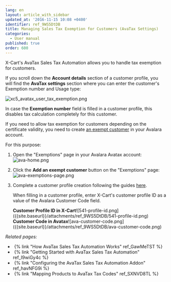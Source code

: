 ```yaml
---
lang: en
layout: article_with_sidebar
updated_at: '2016-11-15 10:08 +0400'
identifier: ref_9WS5DtDB
title: Managing Sales Tax Exemption for Customers (AvaTax Settings)
categories:
  - User manual
published: true
order: 600
---
```

X-Cart's AvaTax Sales Tax Automation allows you to handle tax exemption for customers. 

If you scroll down the **Account details** section of a customer profile, you will find the **AvaTax settings** section where you can enter the customer's Exemption number and Usage type:

![xc5_avatax_user_tax_exemption.png]({{site.baseurl}}/attachments/ref_9WS5DtDB/xc5_avatax_user_tax_exemption.png)

In case the **Exemption number** field is filled in a customer profile, this disables tax calculation completely for this customer.

If you need to allow tax exemption for customers depending on the certificate validity, you need to create [an exempt customer](https://help.avalara.com/Avalara_AvaTax_Update/Exempt_customers_from_tax "Managing Sales Tax Exemption for Customers (AvaTax Settings)") in your Avalara account.

For this purpose:
1. Open the "Exemptions" page in your Avalara Avatax account:
   ![ava-home.png]({{site.baseurl}}/attachments/ref_9WS5DtDB/ava-home.png)
2. Click the **Add an exempt customer** button on the "Exemptions" page:
   ![ava-exemptions-page.png]({{site.baseurl}}/attachments/ref_9WS5DtDB/ava-exemptions-page.png)
3. Complete a customer profile creation following the guides [here](https://help.avalara.com/Avalara_AvaTax_Update/Add_a_customer_to_AvaTax "Managing Sales Tax Exemption for Customers (AvaTax Settings)").

   When filling in a customer profile, enter X-Cart's customer profile ID as a value of the Avalara Customer Code field.
    
    <div class="ui stackable two column grid">
      <div class="column" markdown="span"><b>Customer Profile ID in X-Cart</b>![541-profile-id.png]({{site.baseurl}}/attachments/ref_9WS5DtDB/541-profile-id.png)</div>
      <div class="column" markdown="span"><b>Customer Code in Avatax</b>![ava-customer-code.png]({{site.baseurl}}/attachments/ref_9WS5DtDB/ava-customer-code.png)</div>  
    </div>


_Related pages:_

*   {% link "How AvaTax Sales Tax Automation Works" ref_GawMeTST %}
*   {% link "Getting Started with AvaTax Sales Tax Automation" ref_I9wiGy4c %}
*   {% link "Configuring the AvaTax Sales Tax Automation Addon" ref_havNFG9i %}
*   {% link "Mapping Products to AvaTax Tax Codes" ref_SXNVD8TL %}
